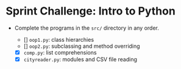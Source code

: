 #  Sprint Challenge: Intro to Python

* Complete the programs in the `src/` directory in any order.

  * [] `oop1.py`: class hierarchies
  * [] `oop2.py`: subclassing and method overriding
  * [x] `comp.py`: list comprehensions
  * [x] `cityreader.py`: modules and CSV file reading
